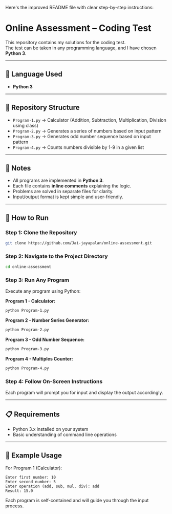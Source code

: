 Here's the improved README file with clear step-by-step instructions:

# Online Assessment – Coding Test

This repository contains my solutions for the coding test.  
The test can be taken in any programming language, and I have chosen **Python 3**.  

---

## 📌 Language Used
- **Python 3**

---

## 📂 Repository Structure
- `Program-1.py` → Calculator (Addition, Subtraction, Multiplication, Division using class)
- `Program-2.py` → Generates a series of numbers based on input pattern
- `Program-3.py` → Generates odd number sequence based on input pattern
- `Program-4.py` → Counts numbers divisible by 1-9 in a given list

---

## 📝 Notes
- All programs are implemented in **Python 3**.  
- Each file contains **inline comments** explaining the logic.  
- Problems are solved in separate files for clarity.  
- Input/output format is kept simple and user-friendly.  

---

## 🚀 How to Run

### Step 1: Clone the Repository
```bash
git clone https://github.com/Jai-jayapalan/online-assessment.git
```

### Step 2: Navigate to the Project Directory
```bash
cd online-assessment
```

### Step 3: Run Any Program
Execute any program using Python:

**Program 1 - Calculator:**
```bash
python Program-1.py
```

**Program 2 - Number Series Generator:**
```bash
python Program-2.py
```

**Program 3 - Odd Number Sequence:**
```bash
python Program-3.py
```

**Program 4 - Multiples Counter:**
```bash
python Program-4.py
```

### Step 4: Follow On-Screen Instructions
Each program will prompt you for input and display the output accordingly.

---

## 📋 Requirements
- Python 3.x installed on your system
- Basic understanding of command line operations

---

## 🎯 Example Usage
For Program 1 (Calculator):
```
Enter first number: 10
Enter second number: 5
Enter operation (add, sub, mul, div): add
Result: 15.0
```

Each program is self-contained and will guide you through the input process.
